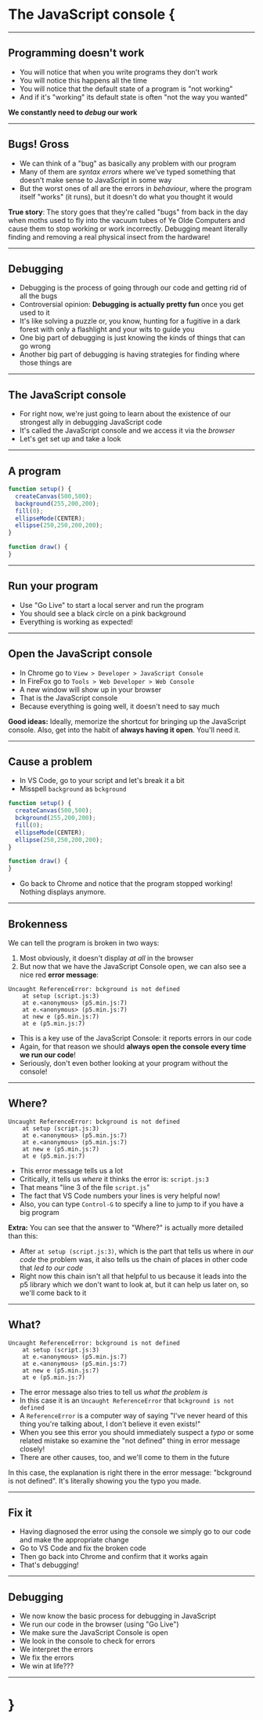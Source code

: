 # The JavaScript console {

---

## Programming doesn't work

- You will notice that when you write programs they don't work
- You will notice this happens all the time
- You will notice that the default state of a program is "not working"
- And if it's "working" its default state is often "not the way you wanted"

__We constantly need to _debug_ our work__

---

## Bugs! Gross

- We can think of a "bug" as basically any problem with our program
- Many of them are _syntax errors_ where we've typed something that doesn't make sense to JavaScript in some way
- But the worst ones of all are the errors in _behaviour_, where the program itself "works" (it runs), but it doesn't do what you thought it would

__True story__: The story goes that they're called "bugs" from back in the day when moths used to fly into the vacuum tubes of Ye Olde Computers and cause them to stop working or work incorrectly. Debugging meant literally finding and removing a real physical insect from the hardware!

---

## Debugging

- Debugging is the process of going through our code and getting rid of all the bugs
- Controversial opinion: __Debugging is actually pretty fun__ once you get used to it
- It's like solving a puzzle or, you know, hunting for a fugitive in a dark forest with only a flashlight and your wits to guide you
- One big part of debugging is just knowing the kinds of things that can go wrong
- Another big part of debugging is having strategies for finding where those things are

---

## The JavaScript console

- For right now, we're just going to learn about the existence of our strongest ally in debugging JavaScript code
- It's called the JavaScript console and we access it via the _browser_
- Let's get set up and take a look

---

## A program

```javascript
function setup() {
  createCanvas(500,500);
  background(255,200,200);
  fill(0);
  ellipseMode(CENTER);
  ellipse(250,250,200,200);
}

function draw() {
}
```

---

## Run your program

- Use "Go Live" to start a local server and run the program
- You should see a black circle on a pink background
- Everything is working as expected!

---

## Open the JavaScript console

- In Chrome go to `View > Developer > JavaScript Console`
- In FireFox go to `Tools > Web Developer > Web Console`
- A new window will show up in your browser
- That is the JavaScript console
- Because everything is going well, it doesn't need to say much

__Good ideas:__ Ideally, memorize the shortcut for bringing up the JavaScript console. Also, get into the habit of __always having it open__. You'll need it.

---

## Cause a problem

- In VS Code, go to your script and let's break it a bit
- Misspell `background` as `bckground`

```javascript
function setup() {
  createCanvas(500,500);
  bckground(255,200,200);
  fill(0);
  ellipseMode(CENTER);
  ellipse(250,250,200,200);
}

function draw() {
}
```

- Go back to Chrome and notice that the program stopped working! Nothing displays anymore.

---

## Brokenness

We can tell the program is broken in two ways:

1. Most obviously, it doesn't display _at all_ in the browser
2. But now that we have the JavaScript Console open, we can also see a nice red __error message__:

```text
Uncaught ReferenceError: bckground is not defined
    at setup (script.js:3)
    at e.<anonymous> (p5.min.js:7)
    at e.<anonymous> (p5.min.js:7)
    at new e (p5.min.js:7)
    at e (p5.min.js:7)
```

- This is a key use of the JavaScript Console: it reports errors in our code
- Again, for that reason we should __always open the console every time we run our code__!
- Seriously, don't even bother looking at your program without the console!

---

## Where?

```text
Uncaught ReferenceError: bckground is not defined
    at setup (script.js:3)
    at e.<anonymous> (p5.min.js:7)
    at e.<anonymous> (p5.min.js:7)
    at new e (p5.min.js:7)
    at e (p5.min.js:7)
```

- This error message tells us a lot
- Critically, it tells us _where_ it thinks the error is: `script.js:3`
- That means "line 3 of the file `script.js`"
- The fact that VS Code numbers your lines is very helpful now!
- Also, you can type `Control-G` to specify a line to jump to if you have a big program

__Extra:__ You can see that the answer to "Where?" is actually more detailed than this:

- After `at setup (script.js:3)`, which is the part that tells us where in _our code_ the problem was, it also tells us the chain of places in other code that _led to our code_
- Right now this chain isn't all that helpful to us because it leads into the p5 library which we don't want to look at, but it can help us later on, so we'll come back to it

---

## What?

```text
Uncaught ReferenceError: bckground is not defined
    at setup (script.js:3)
    at e.<anonymous> (p5.min.js:7)
    at e.<anonymous> (p5.min.js:7)
    at new e (p5.min.js:7)
    at e (p5.min.js:7)
```

- The error message also tries to tell us _what the problem is_
- In this case it is an `Uncaught ReferenceError` that `bckground is not defined`
- A `ReferenceError` is a computer way of saying "I've never heard of this thing you're talking about, I don't believe it even exists!"
- When you see this error you should immediately suspect a _typo_ or some related mistake so examine the "not defined" thing in error message closely!
- There are other causes, too, and we'll come to them in the future

In this case, the explanation is right there in the error message: "bckground is not defined". It's literally showing you the typo you made.

---

## Fix it

- Having diagnosed the error using the console we simply go to our code and make the appropriate change
- Go to VS Code and fix the broken code
- Then go back into Chrome and confirm that it works again
- That's debugging!

---

## Debugging

- We now know the basic process for debugging in JavaScript
- We run our code in the browser (using "Go Live")
- We make sure the JavaScript Console is open
- We look in the console to check for errors
- We interpret the errors
- We fix the errors
- We win at life???

---

# }
